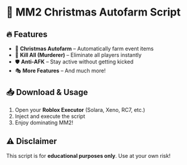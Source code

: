 # 🎄 MM2 Christmas Autofarm Script  

## 🔥 Features  
- 🎅 **Christmas Autofarm** – Automatically farm event items  
- 🔪 **Kill All (Murderer)** – Eliminate all players instantly  
- 🛡 **Anti-AFK** – Stay active without getting kicked  
- 🎭 **More Features** – And much more!  

## 📥 Download & Usage   
1. Open your **Roblox Executor** (Solara, Xeno, RC7, etc.)  
2. Inject and execute the script  
3. Enjoy dominating MM2!  

## ⚠️ Disclaimer  
This script is for **educational purposes only**. Use at your own risk!  
